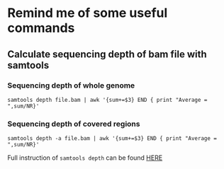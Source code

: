 # Remind me of some useful commands

## Calculate sequencing depth of bam file with samtools


### Sequencing depth of whole genome
```shell
samtools depth file.bam | awk '{sum+=$3} END { print "Average = ",sum/NR}'
```

### Sequencing depth of covered regions
```shell
samtools depth -a file.bam | awk '{sum+=$3} END { print "Average = ",sum/NR}'
```

Full instruction of `samtools depth` can be found [HERE](https://www.htslib.org/doc/samtools-depth.html)
